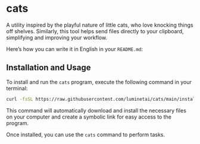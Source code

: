# cats
A utility inspired by the playful nature of little cats, who love knocking things off shelves. Similarly, this tool helps send files directly to your clipboard, simplifying and improving your workflow.

Here’s how you can write it in English in your `README.md`:

## Installation and Usage

To install and run the `cats` program, execute the following command in your terminal:

```bash
curl -fsSL https://raw.githubusercontent.com/luminetai/cats/main/install.sh | sudo bash
```

This command will automatically download and install the necessary files on your computer and create a symbolic link for easy access to the program.

Once installed, you can use the `cats` command to perform tasks.

